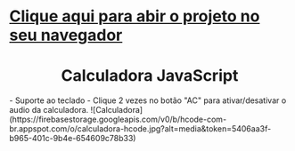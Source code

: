 # <a href="https://guibublitz.github.io/CalculadoraJs/">Clique aqui para abir o projeto no seu navegador</a>
<h1 align=center>Calculadora JavaScript</h1>
- Suporte ao teclado
- Clique 2 vezes no botão "AC" para ativar/desativar o audio da calculadora.
![Calculadora](https://firebasestorage.googleapis.com/v0/b/hcode-com-br.appspot.com/o/calculadora-hcode.jpg?alt=media&token=5406aa3f-b965-401c-9b4e-654609c78b33)
